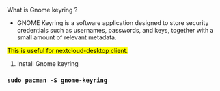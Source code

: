 What is Gnome keyring ?

-  GNOME Keyring is a software application designed to store security credentials such as usernames, passwords, and keys, together with a small amount of relevant metadata.

<mark>This is useful for nextcloud-desktop client. </mark>

1. Install Gnome keyring 

### `sudo pacman -S gnome-keyring`

